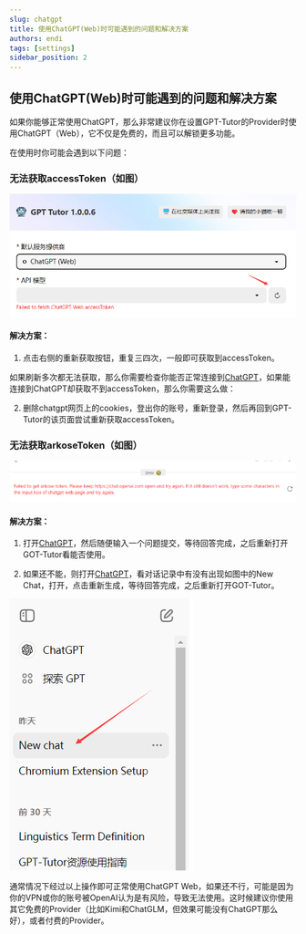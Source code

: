 ```yaml
---
slug: chatgpt
title: 使用ChatGPT(Web)时可能遇到的问题和解决方案
authors: endi
tags: [settings]
sidebar_position: 2
---
```


## 使用ChatGPT(Web)时可能遇到的问题和解决方案

如果你能够正常使用ChatGPT，那么非常建议你在设置GPT-Tutor的Provider时使用ChatGPT（Web），它不仅是免费的，而且可以解锁更多功能。


在使用时你可能会遇到以下问题：

### 无法获取accessToken（如图）

![alt text](image.png)

#### 解决方案：

1. 点击右侧的重新获取按钮，重复三四次，一般即可获取到accessToken。

如果刷新多次都无法获取，那么你需要检查你能否正常连接到[ChatGPT](https://chatgpt.com/)，如果能连接到ChatGPT却获取不到accessToken，那么你需要这么做：

2. 删除chatgpt网页上的cookies，登出你的账号，重新登录，然后再回到GPT-Tutor的该页面尝试重新获取accessToken。

### 无法获取arkoseToken（如图）

![alt text](image-1.png)


#### 解决方案：

1. 打开[ChatGPT](https://chatgpt.com/)，然后随便输入一个问题提交，等待回答完成，之后重新打开GOT-Tutor看能否使用。

2. 如果还不能，则打开[ChatGPT](https://chatgpt.com/)，看对话记录中有没有出现如图中的New Chat，打开，点击重新生成，等待回答完成，之后重新打开GOT-Tutor。

![alt text](image-2.png)

通常情况下经过以上操作即可正常使用ChatGPT Web，如果还不行，可能是因为你的VPN或你的账号被OpenAI认为是有风险，导致无法使用。这时候建议你使用其它免费的Provider（比如Kimi和ChatGLM，但效果可能没有ChatGPT那么好），或者付费的Provider。